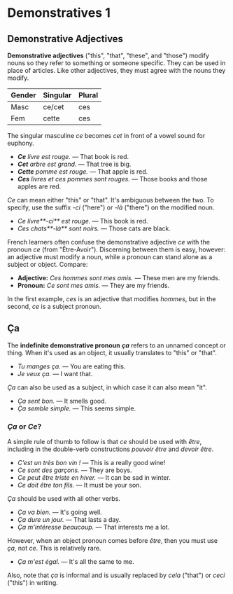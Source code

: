 # Demonstratives 1

## Demonstrative Adjectives

**Demonstrative adjectives** ("this", "that", "these", and "those") modify nouns so they refer to something or someone specific. They can be used in place of articles. Like other adjectives, they must agree with the nouns they modify.

<table>

<thead>

<tr>

<th>Gender</th>

<th>Singular</th>

<th>Plural</th>

</tr>

</thead>

<tbody>

<tr>

<td>Masc</td>

<td>ce/cet</td>

<td>ces</td>

</tr>

<tr>

<td>Fem</td>

<td>cette</td>

<td>ces</td>

</tr>

</tbody>

</table>

The singular masculine _ce_ becomes _cet_ in front of a vowel sound for euphony.

*   **_Ce_** _livre est rouge._ — That book is red.
*   **_Cet_** _arbre est grand._ — That tree is big.
*   **_Cette_** _pomme est rouge._ — That apple is red.
*   **_Ces_** _livres et ces pommes sont rouges._ — Those books and those apples are red.

_Ce_ can mean either "this" or "that". It's ambiguous between the two. To specify, use the suffix _-ci_ ("here") or _-là_ ("there") on the modified noun.

*   _Ce livre**-ci** est rouge._ — This book is red.
*   _Ces chats**-là** sont noirs._ — Those cats are black.

French learners often confuse the demonstrative adjective _ce_ with the pronoun _ce_ (from "Être-Avoir"). Discerning between them is easy, however: an adjective must modify a noun, while a pronoun can stand alone as a subject or object. Compare:

*   **Adjective:** _Ces hommes sont mes amis._ — These men are my friends.
*   **Pronoun:** _Ce sont mes amis._ — They are my friends.

In the first example, _ces_ is an adjective that modifies _hommes_, but in the second, _ce_ is a subject pronoun.

## Ça

The **indefinite demonstrative pronoun** **_ça_** refers to an unnamed concept or thing. When it's used as an object, it usually translates to "this" or "that".

*   _Tu manges ça._ — You are eating this.
*   _Je veux ça._ — I want that.

_Ça_ can also be used as a subject, in which case it can also mean "it".

*   _Ça sent bon._ — It smells good.
*   _Ça semble simple._ — This seems simple.

### _Ça_ or _Ce_?

A simple rule of thumb to follow is that _ce_ should be used with _être_, including in the double-verb constructions _pouvoir être_ and _devoir être_.

*   _C’est un très bon vin !_ — This is a really good wine!
*   _Ce sont des garçons._ — They are boys.
*   _Ce peut être triste en hiver._ — It can be sad in winter.
*   _Ce doit être ton fils._ — It must be your son.

_Ça_ should be used with all other verbs.

*   _Ça va bien._ — It's going well.
*   _Ça dure un jour._ — That lasts a day.
*   _Ça m'intéresse beaucoup._ — That interests me a lot.

However, when an object pronoun comes before _être_, then you must use _ça_, not _ce_. This is relatively rare.

*   _Ça m'est égal._ — It's all the same to me.

Also, note that _ça_ is informal and is usually replaced by _cela_ ("that") or _ceci_ ("this") in writing.